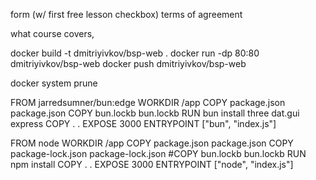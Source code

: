 form (w/ first free lesson checkbox)
terms of agreement

what course covers, 











docker build -t dmitriyivkov/bsp-web .
docker run -dp 80:80 dmitriyivkov/bsp-web
docker push dmitriyivkov/bsp-web

docker system prune

FROM jarredsumner/bun:edge
WORKDIR /app
COPY package.json package.json
COPY bun.lockb bun.lockb
RUN bun install three dat.gui express
COPY . .
EXPOSE 3000
ENTRYPOINT ["bun", "index.js"]

FROM node
WORKDIR /app
COPY package.json package.json
COPY package-lock.json package-lock.json
#COPY bun.lockb bun.lockb
RUN npm install
COPY . .
EXPOSE 3000
ENTRYPOINT ["node", "index.js"]

